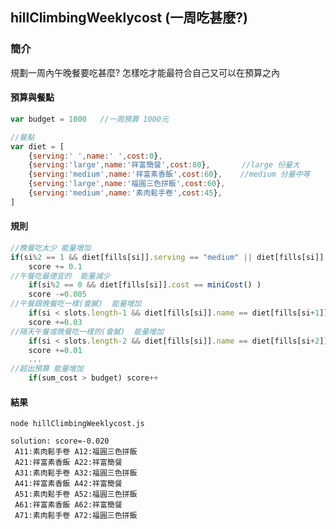 ## hillClimbingWeeklycost  (一周吃甚麼?)

### 簡介
規劃一周內午晚餐要吃甚麼?
怎樣吃才能最符合自己又可以在預算之內
#### 預算與餐點
```javascript
var budget = 1000   //一周預算 1000元

//餐點
var diet = [
    {serving:' ',name:' ',cost:0},
    {serving:'large',name:'祥富簡餐',cost:80},       //large 份量大
    {serving:'medium',name:'祥富素香飯',cost:60},    //medium 分量中等
    {serving:'large',name:'福圓三色拼飯',cost:60},
    {serving:'medium',name:'素肉鬆手卷',cost:45},
]

```

#### 規則
```javascript
//晚餐吃太少 能量增加
if(si%2 == 1 && diet[fills[si]].serving == "medium" || diet[fills[si]].serving == " ") 
    score += 0.1 
//午餐吃最便宜的  能量減少
    if(si%2 == 0 && diet[fills[si]].cost == miniCost() )  
    score -=0.005
//午餐跟晚餐吃一樣(會膩)  能量增加
    if(si < slots.length-1 && diet[fills[si]].name == diet[fills[si+1]].name)  
    score +=0.03
//隔天午餐或晚餐吃一樣的(會膩)  能量增加
    if(si < slots.length-2 && diet[fills[si]].name == diet[fills[si+2]].name)  
    score +=0.01 
    ...
//超出預算 能量增加
    if(sum_cost > budget) score++  
```
#### 結果
`node hillClimbingWeeklycost.js`
```
solution: score=-0.020
 A11:素肉鬆手卷 A12:福圓三色拼飯
 A21:祥富素香飯 A22:祥富簡餐
 A31:素肉鬆手卷 A32:福圓三色拼飯
 A41:祥富素香飯 A42:祥富簡餐
 A51:素肉鬆手卷 A52:福圓三色拼飯
 A61:祥富素香飯 A62:祥富簡餐
 A71:素肉鬆手卷 A72:福圓三色拼飯
```